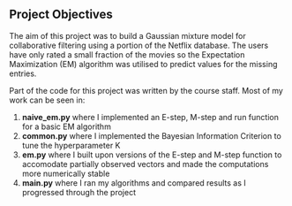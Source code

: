 ## Project Objectives

The aim of this project was to build a Gaussian mixture model for collaborative filtering using a portion of the Netflix database. The users have only rated a small fraction of the movies so the Expectation Maximization (EM) algorithm was utilised to predict values for the missing entries. 

Part of the code for this project was written by the course staff. Most of my work can be seen in:

1. **naive_em.py** where I implemented an E-step, M-step and run function for a basic EM algorithm
2. **common.py** where I implemented the Bayesian Information Criterion to tune the hyperparameter K
3. **em.py** where I built upon versions of the E-step and M-step function to accomodate partially observed vectors and made the computations more numerically stable
4. **main.py** where I ran my algorithms and compared results as I progressed through the project



